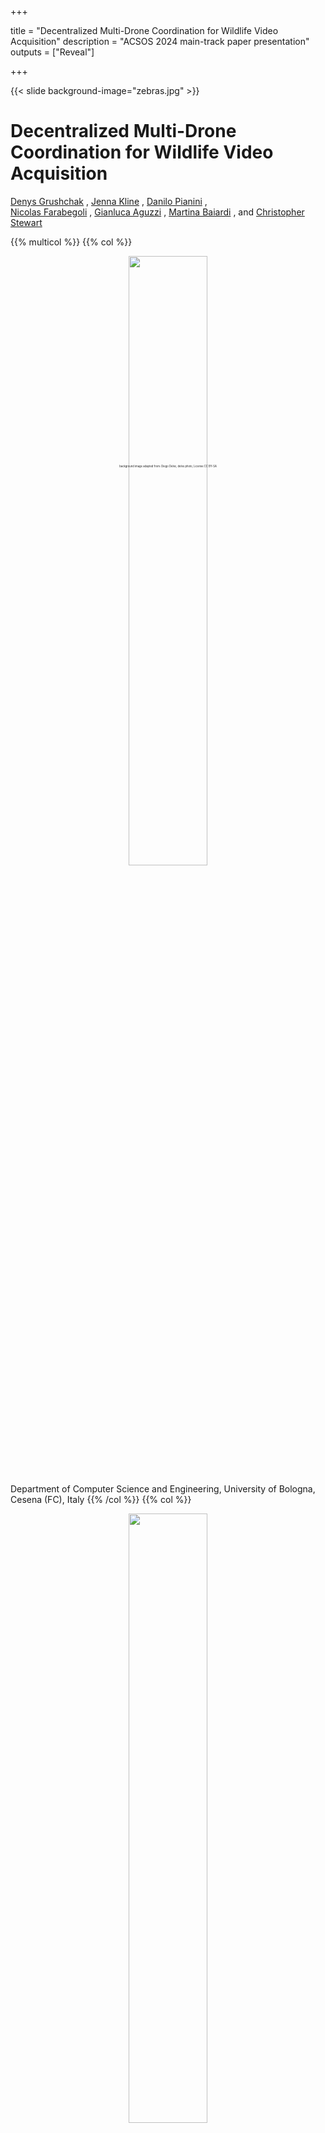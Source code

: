 
+++

title = "Decentralized Multi-Drone Coordination for Wildlife Video Acquisition"
description = "ACSOS 2024 main-track paper presentation"
outputs = ["Reveal"]

+++

{{< slide background-image="zebras.jpg" >}}

<div
style="
position: fixed;
/* bottom: 0;
right: 0; */
font-size: .3em;
top: 800px;
left: 50%;
transform: translate(-50%, -50%);
"
>background image adapted from: Diego Delso, delso.photo, License CC BY-SA</div>

# Decentralized Multi-Drone Coordination for Wildlife Video Acquisition

[Denys Grushchak](denys.grushchak@studio.unibo.it) <i class="fa-solid fa-computer"></i>,
[Jenna Kline](kline.377@osu.edu) <i class="fa-solid fa-horse"></i>,
[Danilo Pianini](danilo.pianini@unibo.it) <i class="fa-solid fa-computer"></i>, <br>
[Nicolas Farabegoli](nicolas.farabegoli@unibo.it) <i class="fa-solid fa-computer"></i>,
[Gianluca Aguzzi](gianluca.aguzzi@unibo.it) <i class="fa-solid fa-computer"></i>,
[Martina Baiardi](m.baiardi@unibo.it) <i class="fa-solid fa-computer"></i>,
and
[Christopher Stewart](cstewart@cse.ohio-state.edu) <i class="fa-solid fa-horse"></i>

{{% multicol %}}
{{% col %}}
<div style="text-align: center; width: 100%;">
<img src="example-background.svg" style="width: 50%" />
</div>

<i class="fa-solid fa-computer"></i> Department of Computer Science and Engineering, University of Bologna, Cesena (FC), Italy
{{% /col %}}
{{% col %}}
<div style="text-align: center; width: 100%;">
<img src="osu.svg" style="width: 50%" />
</div>

<i class="fa-solid fa-horse"></i> Computer Science and Engineering Department, The Ohio State University, Columbus (OH), USA
{{% /col %}}
{{% /multicol %}}

---

{{< slide background-image="zebras.jpg" >}}

# Wildlife behavior acquisition

A paramount tool for *ethologists* and *biologists* to gather insights into the nature and inform
**conservation** efforts for **endangered species**.

* {{% fragment %}} Animal *health* monitoring {{% /fragment %}}
* {{% fragment %}} *Behavioral changes* induced by *climate change* or *human activity*{{% /fragment %}}
* {{% fragment %}} Current *population level*{{% /fragment %}}
* {{% fragment %}} Insights into *future population levels*{{% /fragment %}}

---

{{< slide background-image="collar.jpg" >}}

<div
style="
position: fixed;
/* bottom: 0;
right: 0; */
font-size: .3em;
top: -500px;
left: 50%;
transform: translate(-50%, -50%);
"
>background image: Abujoy, License CC BY-SA</div>

---

{{< slide background-image="collarblur.jpg" >}}

<div
style="
position: fixed;
/* bottom: 0;
right: 0; */
font-size: .3em;
top: -500px;
left: 50%;
transform: translate(-50%, -50%);
"
>background image derived from: Abujoy, License CC BY-SA</div>

---

{{< slide background-image="collarblur2.jpg" >}}

# GPS collars

* {{% tick %}} Great position tracking
* {{% tick %}} Possibly equipped with further sensors (temperature, accelerometer...)
* {{% tick %}} Long battery life
* {{% cross %}} No video
* {{% cross %}} Invasive (requires capture and release) $\Rightarrow$ Limited sample size

---

{{< slide background-image="trap.jpg" >}}

<div
style="
position: fixed;
/* bottom: 0;
right: 0; */
font-size: .3em;
top: -500px;
left: 0%;
transform: translate(-50%, -50%);
color: white;
"
>author: Arddu, License CC Attribution 2.0 Generic</div>

---

{{< slide background-image="trap2.jpg" >}}

<div
style="
position: fixed;
/* bottom: 0;
right: 0; */
font-size: .3em;
top: -500px;
left: 0%;
transform: translate(-50%, -50%);
color: white;
"
>author: Winterline, License CC Attribution-Share Alike 3.0 Unported</div>

---

{{< slide background-image="trap3.jpg" >}}

<div
style="
position: fixed;
/* bottom: 0;
right: 0; */
font-size: .3em;
top: -500px;
left: 0%;
transform: translate(-50%, -50%);
color: white;
"
>author: Kalyan Varma, License CC BY-SA</div>

---

{{< slide background-image="trap3-blur.jpg" >}}

---

{{< slide background-image="trap-setup.jpg" >}}

<div
style="
position: fixed;
/* bottom: 0;
right: 0; */
font-size: .3em;
top: -500px;
left: 0%;
transform: translate(-50%, -50%);
color: blue;
"
>author: Prashanthns, License CC BY-SA</div>

---

{{< slide background-image="trap-setup-blur.jpg" >}}

# Camera traps

* {{% tick %}} Photos and potentially videos
* {{% tick %}} Non-invasive
* {{% tick %}} Multiple species
* {{% cross %}} Static and with limited range
* {{% cross %}} False triggers
* {{% cross %}} Subject to vandalism and theft
* {{% cross %}} Generally fragile (the tiger in the first picture destroyed the camera)

---

{{< slide background-video="nadir.mkv" background-video-loop="true" background-video-muted="true" >}}

---

{{< slide background-video="nadir.mkv" background-video-loop="true" background-video-muted="true" background-opacity="0.2" >}}

# Fixed-wing drone aerial views


* {{% tick %}} *Large area* coverage
* {{% tick %}} *Long flights*
* {{% cross %}} **Nadir** imagery: good for mapping, bad for *individual behavior*
* {{% cross %}} Requires *specialized training*
* {{% cross %}} *Predefined* flight paths

---

{{< slide background-video="nonnadir.mkv" background-video-loop="true" background-video-muted="true" >}}

---

{{< slide background-video="nonnadir.mkv" background-video-loop="true" background-video-muted="true" background-opacity="0.2" >}}

# Quadcopters and similar drones

* {{% tick %}} *Large area* coverage
* {{% tick %}} **non-Nadir** great for *individual behavior*
* {{% cross %}} Requires *specialized training*
* {{% cross %}} *Predefined* flight paths

![](non-nadir-fov.svg)

---

{{< slide background-iframe="https://www.youtube.com/embed/c0FtiZUO9Kg?si=hKEZcilEFRt_xx1c&autoplay=1&controls=0&showinfo=0&autohide=1" background-interactive="true" >}}

---


# Headers

# H1
## H2
### H3
#### H4

---

# Text

normal text

`inline code`

*italic*

**bold**

**_emphasized_**

*__emphasized alternative__*

~~strikethrough~~

[link](http://www.google.com)

---

# Lists and enums

1. First ordered list item
1. Another item
    * Unordered sub-list.
    * with two items
        * another sublist
            1. With a sub-enum
            1. yay!
1. Actual numbers don't matter, just that it's a number
  1. Ordered sub-list
1. And another item.

---

# Inline images

![Alternative text](https://upload.wikimedia.org/wikipedia/commons/6/6c/Scavolino_innevata.jpg)

---

## Fallback to shortcodes for resizing

Autoresize specifying

* `max-w` (percent of parent element width) and/or `max-h` (percent of viewport height) as max sizes , and
* `width` and/or `height` as *exact* sizes (as percent of viewport size)

{{< figure src="https://upload.wikimedia.org/wikipedia/commons/6/6c/Scavolino_innevata.jpg" height="20">}}

---

## Multi-column slide

{{% multicol %}}{{% col %}}
Column 1
{{% /col %}}{{% col %}}
Column 2
{{% /col %}}{{% /multicol %}}

---

## Tick and Cross

{{% tick %}} This is something good
{{% cross %}} This is something good

---

## Chart.js

{{< chart >}}
{
    type: 'bar',
    data: {
        labels: ['Red', 'Blue', 'Yellow', 'Green', 'Purple', 'Orange'],
        datasets: [{
            label: 'Bar Chart',
            data: [12, 19, 18, 16, 13, 14],
            backgroundColor: [
                'rgba(255, 99, 132, 0.2)',
                'rgba(54, 162, 235, 0.2)',
                'rgba(255, 206, 86, 0.2)',
                'rgba(75, 192, 192, 0.2)',
                'rgba(153, 102, 255, 0.2)',
                'rgba(255, 159, 64, 0.2)'
            ],
            borderColor: [
                'rgba(255, 99, 132, 1)',
                'rgba(54, 162, 235, 1)',
                'rgba(255, 206, 86, 1)',
                'rgba(75, 192, 192, 1)',
                'rgba(153, 102, 255, 1)',
                'rgba(255, 159, 64, 1)'
            ],
            borderWidth: 1
        }]
    },
    options: {
        maintainAspectRatio: false,
        scales: {
            yAxes: [{
                ticks: {
                    beginAtZero: true
                }
            }]
        }
    }
}
{{< /chart >}}

---

## FontAwesome

<i class="fa-solid fa-mug-hot"></i>
<i class="fa-solid fa-lemon"></i>
<i class="fa-solid fa-flask"></i>
<i class="fa-solid fa-apple-whole"></i>
<i class="fa-solid fa-bacon"></i>
<i class="fa-solid fa-beer-mug-empty"></i>
<i class="fa-solid fa-pepper-hot"></i>

---

## Bootstrap 1

<div class="card w-100" >
  <img src="https://upload.wikimedia.org/wikipedia/commons/thumb/e/e9/View_of_Cesena_from_the_Abbey.jpg/1920px-View_of_Cesena_from_the_Abbey.jpg" class="card-img-top" alt="...">
  <div class="card-body">
    <h5 class="card-title">Card title</h5>
    <p class="card-text">Some quick example text to build on the card title and make up the bulk of the card's content.</p>
    <a href="#" class="btn btn-primary">Go somewhere</a>
  </div>
</div>

---

## Bootstrap 2

<button type="button" class="btn btn-primary">Primary</button>
<button type="button" class="btn btn-secondary">Secondary</button>
<button type="button" class="btn btn-success">Success</button>
<button type="button" class="btn btn-danger">Danger</button>
<button type="button" class="btn btn-warning">Warning</button>
<button type="button" class="btn btn-info">Info</button>
<button type="button" class="btn btn-light">Light</button>
<button type="button" class="btn btn-dark">Dark</button>

<button type="button" class="btn btn-link">Link</button>

---

## Low res, plain markdown

![](https://upload.wikimedia.org/wikipedia/commons/thumb/6/6c/Scavolino_innevata.jpg/260px-Scavolino_innevata.jpg)

---

## Hi res, plain markdown

![](https://upload.wikimedia.org/wikipedia/commons/6/6c/Scavolino_innevata.jpg)

---

## Low res, default

{{< figure src="https://upload.wikimedia.org/wikipedia/commons/thumb/6/6c/Scavolino_innevata.jpg/260px-Scavolino_innevata.jpg" >}}

---

## Hi res, default

{{< figure src="https://upload.wikimedia.org/wikipedia/commons/6/6c/Scavolino_innevata.jpg" >}}

---

## Low res, enlarged horizontally

{{< figure src="https://upload.wikimedia.org/wikipedia/commons/thumb/6/6c/Scavolino_innevata.jpg/260px-Scavolino_innevata.jpg" width="100">}}

---

## Low res, enlarged vertically

{{< figure src="https://upload.wikimedia.org/wikipedia/commons/thumb/6/6c/Scavolino_innevata.jpg/260px-Scavolino_innevata.jpg" height="100">}}

---

## Hi res, reduced horizontally

{{< figure src="https://upload.wikimedia.org/wikipedia/commons/6/6c/Scavolino_innevata.jpg" width="50">}}

---

## Hi res, reduced vertically

{{< figure src="https://upload.wikimedia.org/wikipedia/commons/6/6c/Scavolino_innevata.jpg" height="50">}}

---

## Hi res, reducing maximum expansion horizontally

{{< figure src="https://upload.wikimedia.org/wikipedia/commons/6/6c/Scavolino_innevata.jpg" width="50">}}

---

## Hi res, reducing maximum expansion vertically

{{< figure src="https://upload.wikimedia.org/wikipedia/commons/6/6c/Scavolino_innevata.jpg" height="50">}}

---

{{< slide background-image="https://upload.wikimedia.org/wikipedia/commons/6/6c/Scavolino_innevata.jpg" >}}

# Large images as background
## (May affect printing)

---

{{< slide background-image="https://upload.wikimedia.org/wikipedia/commons/6/6c/Scavolino_innevata.jpg" state="blur-animation-light"  transition="fade-in fade-out" >}}

# Also available with blur and custom transitions
## (May affect printing)

---

# $$\LaTeX{}$$


Inline equations like $E=mc^2$

$$\frac{n!}{k!(n-k)!} = \binom{n}{k}$$

---

# Code snippets


```kotlin
val x = pippo
```

```go
package main

import "fmt"

func main() {
    fmt.Println("Hello world!")
}
```

---

# Tables

Colons can be used to align columns.

| Tables        | Are           | Cool  |
| ------------- |:-------------:| -----:|
| col 3 is      | right-aligned | $1600 |
| col 2 is      | centered      |   $12 |
| zebra stripes | are neat      |    $1 |

There must be at least 3 dashes separating each header cell.
The outer pipes (|) are optional, and you don't need to make the
raw Markdown line up prettily. You can also use inline Markdown.

---

# Quotes

> Multiple
> lines
> of
> a
> single
> quote
> get
> joined

> Very long one liners of Markdown text automatically get broken into a multiline quotation, which is then rendered in the slides.

---

# Fragments

* {{< frag c="pluto" >}}
* {{< frag c="pluto" >}}
* {{< frag c="pluto" >}}

---

# Graphs via Gravizo

{{< gravizo "Example Gravizo graph" >}}
  digraph G {
    aize ="4,4";
    main [shape=box];
    main -> parse [weight=8];
    parse -> execute;
    main -> init [style=dotted];
    main -> cleanup;
    execute -> { make_string; printf}
    init -> make_string;
    edge [color=red];
    main -> printf [style=bold,label="100 times"];
    make_string [label="make a string"];
    node [shape=box,style=filled,color=".7 .3 1.0"];
    execute -> compare;
  }
{{< /gravizo >}}

---

# Graphs via mermaid.js

```mermaid
classDiagram
  Class01 <|-- AveryLongClass : Coosssl
  Class03 *-- Class04
  Class05 o-- Class06
  Class07 .. Class08
  Class09 --> C2 : Where am i?
  Class09 --* C3
  Class09 --|> Class07
  Class07 : equals()
  Class07 : Object[] elementData
  Class01 : size()
  Class01 : int chimp
  Class01 : int gorillasaaaaaaaaaaaaaaaaaaaaaa
  Class08 <--> C2: Cool label
```

---


# Graphs via mermaid.js with options

```mermaid
%%{init: {'theme':'default', 'themeVariables': { 'fontSize': '.34em', 'fontFamily': 'verdana' }}}%%
classDiagram
  Class01 <|-- AveryLongClass : Coosssl
  Class03 *-- Class04
  Class05 o-- Class06
  Class07 .. Class08
  Class09 --> C2 : Where am i?
  Class09 --* C3
  Class09 --|> Class07
  Class07 : equals()
  Class07 : Object[] elementData
  Class01 : size()
  Class01 : int chimp
  Class01 : int gorillasaaaaaaaaaaaaaaaaaaaaaa
  Class08 <--> C2: Cool label
```


---
# Graphs via mermaid.js 2

```mermaid
graph TD
  SL([fa:fa-user second level]) --> L[solution]
  L -- solution email --> db[(mysql)]
  db --> X[automatic]
  X --> CM([fa:fa-users first level])
  db -- Email --> c([customer support]);
```

---

# Graphs via mermaid.js 3

```mermaid
gitGraph
  commit id: "Initialize project"
  commit id: "Make some changes"
  branch develop
  checkout develop
  commit
  commit
  checkout main
  merge develop
  commit
  commit
```

---

# Keystrokes

<kbd>Ctrl</kbd> + <kbd>Alt</kbd> + <kbd>Del</kbd>

---

# Import shared slides

<!-- write-here "shared-slides/devops/devops-intro.md" -->
<!-- end-write -->

